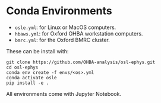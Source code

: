 # Conda Environments

- `osle.yml`: for Linux or MacOS computers.
- `hbaws.yml`: for Oxford OHBA workstation computers.
- `bmrc.yml`: for the Oxford BMRC cluster.

These can be install with:
```
git clone https://github.com/OHBA-analysis/osl-ephys.git
cd osl-ephys
conda env create -f envs/<os>.yml
conda activate osle
pip install -e .
```

All environments come with Jupyter Notebook.
